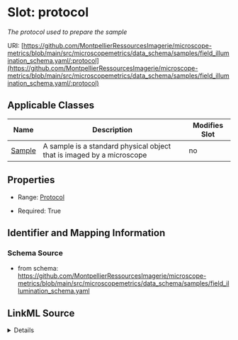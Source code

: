 # Slot: protocol


_The protocol used to prepare the sample_



URI: [https://github.com/MontpellierRessourcesImagerie/microscope-metrics/blob/main/src/microscopemetrics/data_schema/samples/field_illumination_schema.yaml/:protocol](https://github.com/MontpellierRessourcesImagerie/microscope-metrics/blob/main/src/microscopemetrics/data_schema/samples/field_illumination_schema.yaml/:protocol)



<!-- no inheritance hierarchy -->




## Applicable Classes

| Name | Description | Modifies Slot |
| --- | --- | --- |
[Sample](Sample.md) | A sample is a standard physical object that is imaged by a microscope |  no  |







## Properties

* Range: [Protocol](Protocol.md)

* Required: True





## Identifier and Mapping Information







### Schema Source


* from schema: https://github.com/MontpellierRessourcesImagerie/microscope-metrics/blob/main/src/microscopemetrics/data_schema/samples/field_illumination_schema.yaml




## LinkML Source

<details>
```yaml
name: protocol
description: The protocol used to prepare the sample
from_schema: https://github.com/MontpellierRessourcesImagerie/microscope-metrics/blob/main/src/microscopemetrics/data_schema/samples/field_illumination_schema.yaml
rank: 1000
multivalued: false
alias: protocol
owner: Sample
domain_of:
- Sample
range: Protocol
required: true
inlined: false

```
</details>